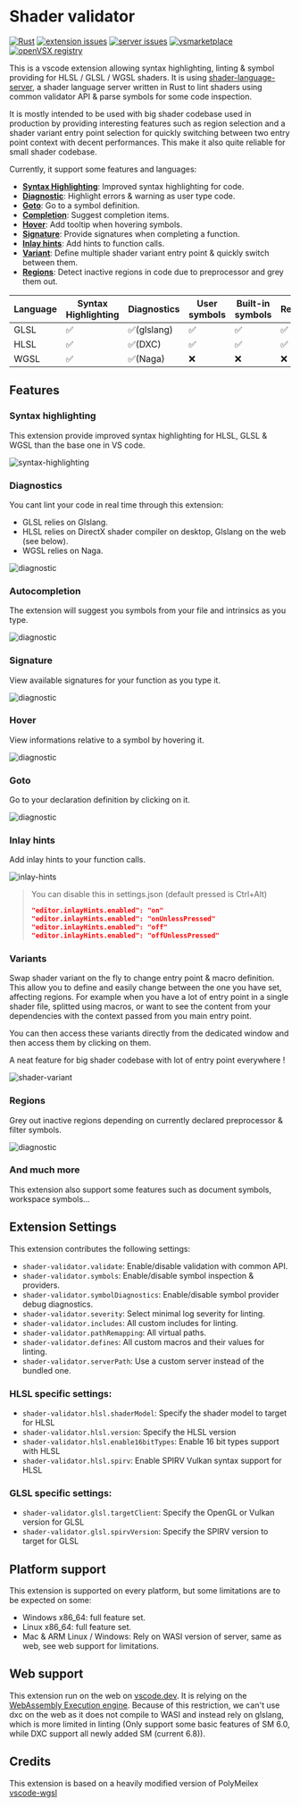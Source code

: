 # Shader validator

[![Rust](https://img.shields.io/badge/Rust-%23000000.svg?e&logo=rust&logoColor=white)](https://www.rust-lang.org/)
[![extension issues](https://img.shields.io/github/issues/antaalt/shader-validator.svg?label=extension%20issues)](https://github.com/antaalt/shader-validator/issues)
[![server issues](https://img.shields.io/github/issues/antaalt/shader-sense.svg?label=server%20issues)](https://github.com/antaalt/shader-sense/issues)
[![vsmarketplace](https://img.shields.io/visual-studio-marketplace/v/antaalt.shader-validator?color=blue&label=vscode%20marketplace)](https://marketplace.visualstudio.com/items?itemName=antaalt.shader-validator)
[![openVSX registry](https://img.shields.io/open-vsx/v/antaalt/shader-validator?color=purple)](https://open-vsx.org/extension/antaalt/shader-validator)

This is a vscode extension allowing syntax highlighting, linting & symbol providing for HLSL / GLSL / WGSL shaders. It is using [shader-language-server](https://github.com/antaalt/shader-sense/tree/main/shader-language-server), a shader language server written in Rust to lint shaders using common validator API & parse symbols for some code inspection.

It is mostly intended to be used with big shader codebase used in production by providing interesting features such as region selection and a shader variant entry point selection for quickly switching between two entry point context with decent performances. This make it also quite reliable for small shader codebase.

Currently, it support some features and languages:

-   **[Syntax Highlighting](#syntax-highlighting)**: Improved syntax highlighting for code.
-   **[Diagnostic](#diagnostics)**: Highlight errors & warning as user type code.
-   **[Goto](#goto)**: Go to a symbol definition.
-   **[Completion](#autocompletion)**: Suggest completion items.
-   **[Hover](#hover)**: Add tooltip when hovering symbols.
-   **[Signature](#signature)**: Provide signatures when completing a function.
-   **[Inlay hints](#inlay-hints)**: Add hints to function calls.
-   **[Variant](#variants)**: Define multiple shader variant entry point & quickly switch between them. 
-   **[Regions](#regions)**: Detect inactive regions in code due to preprocessor and grey them out.

|Language|Syntax Highlighting|Diagnostics |User symbols |Built-in symbols|Regions|
|--------|-------------------|------------|-------------|----------------|-------|
|GLSL    |✅                 |✅(glslang)|✅           |✅             |✅     |
|HLSL    |✅                 |✅(DXC)    |✅           |✅             |✅     |
|WGSL    |✅                 |✅(Naga)   |❌           |❌             |❌     |

## Features

### Syntax highlighting

This extension provide improved syntax highlighting for HLSL, GLSL & WGSL than the base one in VS code.

![syntax-highlighting](res/doc/syntax-highlighting.png)

### Diagnostics

You cant lint your code in real time through this extension:

-   GLSL relies on Glslang.
-   HLSL relies on DirectX shader compiler on desktop, Glslang on the web (see below).
-   WGSL relies on Naga.

![diagnostic](res/doc/diagnostic.png)

### Autocompletion

The extension will suggest you symbols from your file and intrinsics as you type.

![diagnostic](res/doc/completion.png)

### Signature

View available signatures for your function as you type it.

![diagnostic](res/doc/signature.png)

### Hover

View informations relative to a symbol by hovering it.

![diagnostic](res/doc/hover.png)

### Goto

Go to your declaration definition by clicking on it.

![diagnostic](res/doc/goto.png)

### Inlay hints

Add inlay hints to your function calls. 

![inlay-hints](res/doc/inlay-hints.png)

> You can disable this in settings.json (default pressed is Ctrl+Alt)
> ```json 
> "editor.inlayHints.enabled": "on"
> "editor.inlayHints.enabled": "onUnlessPressed"
> "editor.inlayHints.enabled": "off"
> "editor.inlayHints.enabled": "offUnlessPressed"
> ```

### Variants

Swap shader variant on the fly to change entry point & macro definition. This allow you to define and easily change between the one you have set, affecting regions. For example when you have a lot of entry point in a single shader file, splitted using macros, or want to see the content from your dependencies with the context passed from you main entry point.

You can then access these variants directly from the dedicated window and then access them by clicking on them.

A neat feature for big shader codebase with lot of entry point everywhere !

![shader-variant](res/doc/variants.png)

### Regions

Grey out inactive regions depending on currently declared preprocessor & filter symbols.

![diagnostic](res/doc/inactive-regions.png)

### And much more

This extension also support some features such as document symbols, workspace symbols...

## Extension Settings

This extension contributes the following settings:

*   `shader-validator.validate`: Enable/disable validation with common API.
*   `shader-validator.symbols`: Enable/disable symbol inspection & providers.
*   `shader-validator.symbolDiagnostics`: Enable/disable symbol provider debug diagnostics.
*   `shader-validator.severity`: Select minimal log severity for linting.
*   `shader-validator.includes`: All custom includes for linting.
*   `shader-validator.pathRemapping`: All virtual paths.
*   `shader-validator.defines`: All custom macros and their values for linting.
*   `shader-validator.serverPath`: Use a custom server instead of the bundled one.

### HLSL specific settings: 

*   `shader-validator.hlsl.shaderModel`: Specify the shader model to target for HLSL
*   `shader-validator.hlsl.version`: Specify the HLSL version
*   `shader-validator.hlsl.enable16bitTypes`: Enable 16 bit types support with HLSL
*   `shader-validator.hlsl.spirv`: Enable SPIRV Vulkan syntax support for HLSL

### GLSL specific settings:

*   `shader-validator.glsl.targetClient`: Specify the OpenGL or Vulkan version for GLSL
*   `shader-validator.glsl.spirvVersion`: Specify the SPIRV version to target for GLSL

## Platform support

This extension is supported on every platform, but some limitations are to be expected on some:
-   Windows x86_64: full feature set.
-   Linux x86_64: full feature set.
-   Mac & ARM Linux / Windows: Rely on WASI version of server, same as web, see web support for limitations.

## Web support

This extension run on the web on [vscode.dev](https://vscode.dev/). It is relying on the [WebAssembly Execution engine](https://marketplace.visualstudio.com/items?itemName=ms-vscode.wasm-wasi-core). Because of this restriction, we can't use dxc on the web as it does not compile to WASI and instead rely on glslang, which is more limited in linting (Only support some basic features of SM 6.0, while DXC support all newly added SM (current 6.8)).

## Credits

This extension is based on a heavily modified version of PolyMeilex [vscode-wgsl](https://github.com/PolyMeilex/vscode-wgsl)